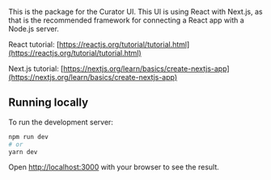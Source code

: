 This is the package for the Curator UI. This UI is using React with Next.js, as that is the recommended framework for connecting a React app with a Node.js server.

React tutorial: [https://reactjs.org/tutorial/tutorial.html](https://reactjs.org/tutorial/tutorial.html)

Next.js tutorial: [https://nextjs.org/learn/basics/create-nextjs-app](https://nextjs.org/learn/basics/create-nextjs-app)


## Running locally

To run the development server:

```bash
npm run dev
# or
yarn dev
```

Open [http://localhost:3000](http://localhost:3000) with your browser to see the result.
